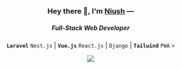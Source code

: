 <h3 align="center">Hey there 👋, I'm <a href="https://niush.tk">Niush</a> —</h3>
<h5 align="center">Full-Stack Web Developer</h5>

<div align="center">
  
  **```Laravel```** ```Nest.js``` | **```Vue.js```** ```React.js``` | ```Django``` | **```Tailwind```** ```PWA``` ```>```

</div>

<div align="center">
  <img align="center" src="https://github-readme-stats.vercel.app/api?username=Niush&show_icons=true&count_private=true&theme=highcontrast&bg_color=60,353535,111111&title_color=eee&text_color=eee&line_height=20&custom_title=GitHub%20Stats&hide_border=true&border_radius=5&include_all_commits=true&hide_title=true&rank_icon=github&text_bold=false&icon_color=00897b" />
</div>

<!-- <div align="center">
    <img align="center" src="https://github-readme-stats.vercel.app/api/top-langs/?username=Niush&layout=compact&bg_color=120,222222,444444&title_color=eee&text_color=eee&custom_title=What%20I%20Do%20Most%20%20-%20Public%20Repo&hide_border=true&langs_count=6" />
</div> -->

<!-- <br />
<div align="center">
  
  ![Visitors](https://visitor-badge.laobi.icu/badge?page_id=Niush-stage&left_color=%23222222&right_color=black)

</div> -->
